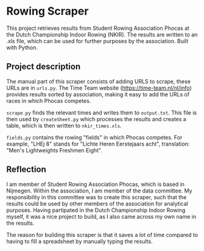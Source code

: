 # Rowing Scraper

This project retrieves results from Student Rowing Association Phocas at the Dutch Championship Indoor Rowing (NKIR). The results are written to an .xls file, which can be used for further purposes by the association. Built with Python.

## Project description
The manual part of this scraper consists of adding URLS to scrape, these URLs are in `urls.py`. The Time Team website (https://time-team.nl/nl/info) provides results sorted by association, making it easy to add the URLs of races in which Phocas competes. 

`scrape.py` finds the relevant times and writes them to `output.txt`. This file is then used by `createSheet.py` which processes the results and creates a table, which is then written to `nkir_times.xls`.

`fields.py` contains the rowing "fields" in which Phocas competes. For example, "LHEj 8" stands for "Lichte Heren Eerstejaars acht", translation: "Men's Lightweights Freshmen Eight".  

## Reflection

I am member of Student Rowing Association Phocas, which is based in Nijmegen. Within the association, I am member of the data committee. My responsibility in this committee was to create this scraper, such that the results could be used by other members of the association for analytical purposes. Having partipated in the Dutch Championship Indoor Rowing myself, it was a nice project to build, as I also came across my own name in the results.

The reason for building this scraper is that it saves a lot of time compared to having to fill a spreadsheet by manually typing the results.
